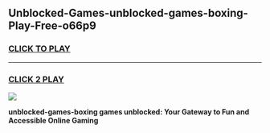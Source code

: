 
## Unblocked-Games-unblocked-games-boxing-Play-Free-o66p9
<h3>
<a href="https://premium76.site?title=unblocked-games-boxing&ref=12A">CLICK TO PLAY</a></h3>
<hr>

<h3>
<a href="https://premium76.site?title=unblocked-games-boxing&ref=12A">CLICK 2 PLAY</a>
  
</h3>

<a href="https://premium76.site?title=unblocked-games-boxing&ref=12A"><img src="https://clearcache.store/games.png"></a>


**unblocked-games-boxing games unblocked: Your Gateway to Fun and Accessible Online Gaming**
